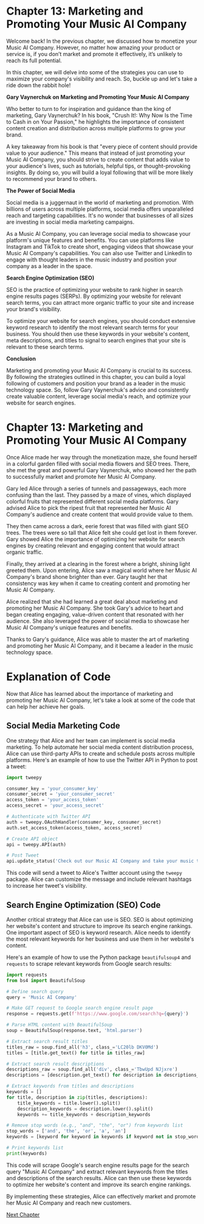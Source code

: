 # Chapter 13: Marketing and Promoting Your Music AI Company

Welcome back! In the previous chapter, we discussed how to monetize your Music AI Company. However, no matter how amazing your product or service is, if you don’t market and promote it effectively, it’s unlikely to reach its full potential. 

In this chapter, we will delve into some of the strategies you can use to maximize your company's visibility and reach. So, buckle up and let's take a ride down the rabbit hole!

**Gary Vaynerchuk on Marketing and Promoting Your Music AI Company**

Who better to turn to for inspiration and guidance than the king of marketing, Gary Vaynerchuk? In his book, "Crush It!: Why Now Is the Time to Cash in on Your Passion," he highlights the importance of consistent content creation and distribution across multiple platforms to grow your brand.

A key takeaway from his book is that "every piece of content should provide value to your audience." This means that instead of just promoting your Music AI Company, you should strive to create content that adds value to your audience's lives, such as tutorials, helpful tips, or thought-provoking insights. By doing so, you will build a loyal following that will be more likely to recommend your brand to others.

**The Power of Social Media**

Social media is a juggernaut in the world of marketing and promotion. With billions of users across multiple platforms, social media offers unparalleled reach and targeting capabilities. It's no wonder that businesses of all sizes are investing in social media marketing campaigns.

As a Music AI Company, you can leverage social media to showcase your platform's unique features and benefits. You can use platforms like Instagram and TikTok to create short, engaging videos that showcase your Music AI Company's capabilities. You can also use Twitter and LinkedIn to engage with thought leaders in the music industry and position your company as a leader in the space.

**Search Engine Optimization (SEO)**

SEO is the practice of optimizing your website to rank higher in search engine results pages (SERPs). By optimizing your website for relevant search terms, you can attract more organic traffic to your site and increase your brand's visibility.

To optimize your website for search engines, you should conduct extensive keyword research to identify the most relevant search terms for your business. You should then use these keywords in your website's content, meta descriptions, and titles to signal to search engines that your site is relevant to these search terms.

**Conclusion**

Marketing and promoting your Music AI Company is crucial to its success. By following the strategies outlined in this chapter, you can build a loyal following of customers and position your brand as a leader in the music technology space. So, follow Gary Vaynerchuk's advice and consistently create valuable content, leverage social media's reach, and optimize your website for search engines.
# Chapter 13: Marketing and Promoting Your Music AI Company

Once Alice made her way through the monetization maze, she found herself in a colorful garden filled with social media flowers and SEO trees. There, she met the great and powerful Gary Vaynerchuk, who showed her the path to successfully market and promote her Music AI Company.

Gary led Alice through a series of tunnels and passageways, each more confusing than the last. They passed by a maze of vines, which displayed colorful fruits that represented different social media platforms. Gary advised Alice to pick the ripest fruit that represented her Music AI Company's audience and create content that would provide value to them.

They then came across a dark, eerie forest that was filled with giant SEO trees. The trees were so tall that Alice felt she could get lost in them forever. Gary showed Alice the importance of optimizing her website for search engines by creating relevant and engaging content that would attract organic traffic.

Finally, they arrived at a clearing in the forest where a bright, shining light greeted them. Upon entering, Alice saw a magical world where her Music AI Company's brand shone brighter than ever. Gary taught her that consistency was key when it came to creating content and promoting her Music AI Company.

Alice realized that she had learned a great deal about marketing and promoting her Music AI Company. She took Gary's advice to heart and began creating engaging, value-driven content that resonated with her audience. She also leveraged the power of social media to showcase her Music AI Company's unique features and benefits.

Thanks to Gary's guidance, Alice was able to master the art of marketing and promoting her Music AI Company, and it became a leader in the music technology space.
# Explanation of Code

Now that Alice has learned about the importance of marketing and promoting her Music AI Company, let's take a look at some of the code that can help her achieve her goals.

## Social Media Marketing Code

One strategy that Alice and her team can implement is social media marketing. To help automate her social media content distribution process, Alice can use third-party APIs to create and schedule posts across multiple platforms. Here's an example of how to use the Twitter API in Python to post a tweet:

```python
import tweepy

consumer_key = 'your_consumer_key'
consumer_secret = 'your_consumer_secret'
access_token = 'your_access_token'
access_secret = 'your_access_secret'

# Authenticate with Twitter API
auth = tweepy.OAuthHandler(consumer_key, consumer_secret)
auth.set_access_token(access_token, access_secret)

# Create API object
api = tweepy.API(auth)

# Post Tweet
api.update_status('Check out our Music AI Company and take your music to the next level! #MusicAI #InnovativeTechnology')
```

This code will send a tweet to Alice's Twitter account using the `tweepy` package. Alice can customize the message and include relevant hashtags to increase her tweet's visibility.

## Search Engine Optimization (SEO) Code

Another critical strategy that Alice can use is SEO. SEO is about optimizing her website's content and structure to improve its search engine rankings. One important aspect of SEO is keyword research. Alice needs to identify the most relevant keywords for her business and use them in her website's content.

Here's an example of how to use the Python package `beautifulsoup4` and `requests` to scrape relevant keywords from Google search results:

```python
import requests
from bs4 import BeautifulSoup

# Define search query
query = 'Music AI Company'

# Make GET request to Google search engine result page
response = requests.get(f'https://www.google.com/search?q={query}')

# Parse HTML content with BeautifulSoup
soup = BeautifulSoup(response.text, 'html.parser')

# Extract search result titles
titles_raw = soup.find_all('h3', class_='LC20lb DKV0Md')
titles = [title.get_text() for title in titles_raw]

# Extract search result descriptions
descriptions_raw = soup.find_all('div', class_='TbwUpd NJjxre')
descriptions = [description.get_text() for description in descriptions_raw]

# Extract keywords from titles and descriptions
keywords = []
for title, description in zip(titles, descriptions):
    title_keywords = title.lower().split()
    description_keywords = description.lower().split()
    keywords += title_keywords + description_keywords

# Remove stop words (e.g., "and", "the", "or") from keywords list
stop_words = ['and', 'the', 'or', 'a', 'an']
keywords = [keyword for keyword in keywords if keyword not in stop_words]

# Print keywords list
print(keywords)
```

This code will scrape Google's search engine results page for the search query "Music AI Company" and extract relevant keywords from the titles and descriptions of the search results. Alice can then use these keywords to optimize her website's content and improve its search engine rankings.

By implementing these strategies, Alice can effectively market and promote her Music AI Company and reach new customers.


[Next Chapter](14_Chapter14.md)
